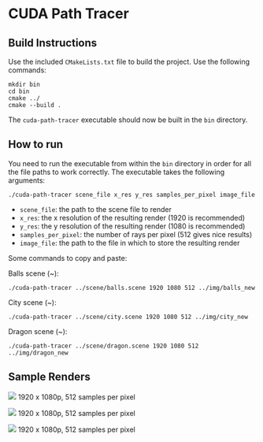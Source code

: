 # CUDA Path Tracer

## Build Instructions

Use the included `CMakeLists.txt` file to build the project.  Use the following commands:
```
mkdir bin
cd bin
cmake ../
cmake --build .
```
The `cuda-path-tracer` executable should now be built in the `bin` directory.

## How to run

You need to run the executable from within the `bin` directory in order for all the file paths to work correctly.  The executable takes the following arguments:

`./cuda-path-tracer scene_file x_res y_res samples_per_pixel image_file`
* `scene_file`: the path to the scene file to render
* `x_res`: the x resolution of the resulting render (1920 is recommended)
* `y_res`: the y resolution of the resulting render (1080 is recommended)
* `samples_per_pixel`: the number of rays per pixel (512 gives nice results)
* `image_file`: the path to the file in which to store the resulting render

Some commands to copy and paste:

Balls scene (~):
```
./cuda-path-tracer ../scene/balls.scene 1920 1080 512 ../img/balls_new
```

City scene (~):
```
./cuda-path-tracer ../scene/city.scene 1920 1080 512 ../img/city_new
```

Dragon scene (~):
```
./cuda-path-tracer ../scene/dragon.scene 1920 1080 512 ../img/dragon_new
```

## Sample Renders
![](img/balls.png)
1920 x 1080p, 512 samples per pixel

![](img/city.png)
1920 x 1080p, 512 samples per pixel

![](img/dragon.png)
1920 x 1080p, 512 samples per pixel